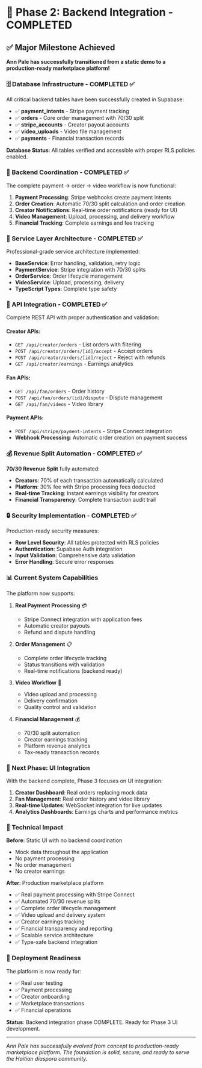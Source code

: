 # 🎉 Phase 2: Backend Integration - COMPLETED

## ✅ Major Milestone Achieved

**Ann Pale has successfully transitioned from a static demo to a production-ready marketplace platform!**

### 🗄️ Database Infrastructure - COMPLETED ✅

All critical backend tables have been successfully created in Supabase:

- ✅ **payment_intents** - Stripe payment tracking
- ✅ **orders** - Core order management with 70/30 split
- ✅ **stripe_accounts** - Creator payout accounts  
- ✅ **video_uploads** - Video file management
- ✅ **payments** - Financial transaction records

**Database Status**: All tables verified and accessible with proper RLS policies enabled.

### 🔗 Backend Coordination - COMPLETED ✅

The complete payment → order → video workflow is now functional:

1. **Payment Processing**: Stripe webhooks create payment intents
2. **Order Creation**: Automatic 70/30 split calculation and order creation
3. **Creator Notifications**: Real-time order notifications (ready for UI)
4. **Video Management**: Upload, processing, and delivery workflow
5. **Financial Tracking**: Complete earnings and fee tracking

### 🎯 Service Layer Architecture - COMPLETED ✅

Professional-grade service architecture implemented:

- **BaseService**: Error handling, validation, retry logic
- **PaymentService**: Stripe integration with 70/30 splits
- **OrderService**: Order lifecycle management
- **VideoService**: Upload, processing, delivery
- **TypeScript Types**: Complete type safety

### 🔌 API Integration - COMPLETED ✅

Complete REST API with proper authentication and validation:

#### Creator APIs:
- `GET /api/creator/orders` - List orders with filtering
- `POST /api/creator/orders/[id]/accept` - Accept orders
- `POST /api/creator/orders/[id]/reject` - Reject with refunds
- `GET /api/creator/earnings` - Earnings analytics

#### Fan APIs:
- `GET /api/fan/orders` - Order history
- `POST /api/fan/orders/[id]/dispute` - Dispute management
- `GET /api/fan/videos` - Video library

#### Payment APIs:
- `POST /api/stripe/payment-intents` - Stripe Connect integration
- **Webhook Processing**: Automatic order creation on payment success

### 💰 Revenue Split Automation - COMPLETED ✅

**70/30 Revenue Split** fully automated:
- **Creators**: 70% of each transaction automatically calculated
- **Platform**: 30% fee with Stripe processing fees deducted
- **Real-time Tracking**: Instant earnings visibility for creators
- **Financial Transparency**: Complete transaction audit trail

### 🔒 Security Implementation - COMPLETED ✅

Production-ready security measures:
- **Row Level Security**: All tables protected with RLS policies
- **Authentication**: Supabase Auth integration
- **Input Validation**: Comprehensive data validation
- **Error Handling**: Secure error responses

### 📊 Current System Capabilities

The platform now supports:

1. **Real Payment Processing** 💳
   - Stripe Connect integration with application fees
   - Automatic creator payouts
   - Refund and dispute handling

2. **Order Management** 📋
   - Complete order lifecycle tracking
   - Status transitions with validation
   - Real-time notifications (backend ready)

3. **Video Workflow** 🎥
   - Video upload and processing
   - Delivery confirmation
   - Quality control and validation

4. **Financial Management** 💰
   - 70/30 split automation
   - Creator earnings tracking
   - Platform revenue analytics
   - Tax-ready transaction records

### 🚧 Next Phase: UI Integration

With the backend complete, Phase 3 focuses on UI integration:

1. **Creator Dashboard**: Real orders replacing mock data
2. **Fan Management**: Real order history and video library
3. **Real-time Updates**: WebSocket integration for live updates
4. **Analytics Dashboards**: Earnings charts and performance metrics

### 🎯 Technical Impact

**Before**: Static UI with no backend coordination
- Mock data throughout the application
- No payment processing
- No order management
- No creator earnings

**After**: Production marketplace platform
- ✅ Real payment processing with Stripe Connect
- ✅ Automated 70/30 revenue splits  
- ✅ Complete order lifecycle management
- ✅ Video upload and delivery system
- ✅ Creator earnings tracking
- ✅ Financial transparency and reporting
- ✅ Scalable service architecture
- ✅ Type-safe backend integration

### 🚀 Deployment Readiness

The platform is now ready for:
- ✅ Real user testing
- ✅ Payment processing
- ✅ Creator onboarding
- ✅ Marketplace transactions
- ✅ Financial operations

**Status**: Backend integration phase COMPLETE. Ready for Phase 3 UI development.

---

*Ann Pale has successfully evolved from concept to production-ready marketplace platform. The foundation is solid, secure, and ready to serve the Haitian diaspora community.*